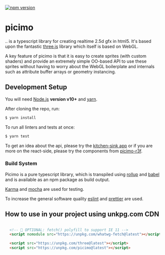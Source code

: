 [![npm version](https://badge.fury.io/js/picimo.svg)](https://badge.fury.io/js/picimo)

# picimo

.. is a typescript library for creating realtime 2.5d gfx in html5. It's based upon the fantastic [three.js](https://threejs.org/) library which itself is based on WebGL.

A key feature of picimo is that it is easy to create sprites (with custom shaders) and provide an extremely simple OO-based API to use these sprites without having to worry about the WebGL boilerplate and internals such as attribute buffer arrays or geometry instancing.

## Development Setup

You will need [Node.js](https://nodejs.org/) **version v10+** and [yarn](https://yarnpkg.com/).

After cloning the repo, run:

```sh
$ yarn install
```

To run all linters and tests at once:

```sh
$ yarn test
```

To get an idea about the api, please try the [kitchen-sink app](../kitchen-sink) or if you are more on the react-side, please try the components from [picimo-r3f](../picimo-r3f).

### Build System

Picimo is a pure typescript library, which is transpiled using [rollup](https://rollupjs.org/) and [babel](https://babeljs.io/) and is available as an npm package as build output.

[Karma](https://karma-runner.github.io/) and [mocha](https://mochajs.org/) are used for testing.

To increase the general software quality [eslint](https://eslint.org/) and [prettier](https://prettier.io/) are used.


## How to use in your project using unkpg.com CDN

```html

  <!-- 🚨 OPTIONAL: fetch() polyfill to support IE 11 -->
  <script nomodule src="https://unpkg.com/whatwg-fetch@latest"></script>

  <script src="https://unpkg.com/three@latest"></script>
  <script src="https://unpkg.com/picimo@latest"></script>

```
